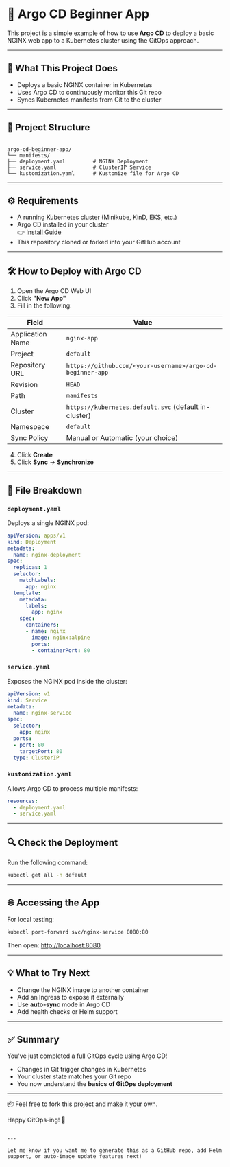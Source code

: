# 🚀 Argo CD Beginner App

This project is a simple example of how to use **Argo CD** to deploy a basic NGINX web app to a Kubernetes cluster using the GitOps approach.

---

## 🎯 What This Project Does

- Deploys a basic NGINX container in Kubernetes
- Uses Argo CD to continuously monitor this Git repo
- Syncs Kubernetes manifests from Git to the cluster

---

## 📁 Project Structure

```

argo-cd-beginner-app/
└── manifests/
├── deployment.yaml         # NGINX Deployment
├── service.yaml            # ClusterIP Service
└── kustomization.yaml      # Kustomize file for Argo CD

````

---

## ⚙️ Requirements

- A running Kubernetes cluster (Minikube, KinD, EKS, etc.)
- Argo CD installed in your cluster  
  👉 [Install Guide](https://argo-cd.readthedocs.io/en/stable/getting_started/)
- This repository cloned or forked into your GitHub account

---

## 🛠 How to Deploy with Argo CD

1. Open the Argo CD Web UI
2. Click **"New App"**
3. Fill in the following:

| Field               | Value                                                    |
|--------------------|----------------------------------------------------------|
| Application Name    | `nginx-app`                                             |
| Project             | `default`                                               |
| Repository URL      | `https://github.com/<your-username>/argo-cd-beginner-app` |
| Revision            | `HEAD`                                                  |
| Path                | `manifests`                                             |
| Cluster             | `https://kubernetes.default.svc` (default in-cluster)   |
| Namespace           | `default`                                               |
| Sync Policy         | Manual or Automatic (your choice)                       |

4. Click **Create**
5. Click **Sync** → **Synchronize**

---

## 📄 File Breakdown

### `deployment.yaml`

Deploys a single NGINX pod:

```yaml
apiVersion: apps/v1
kind: Deployment
metadata:
  name: nginx-deployment
spec:
  replicas: 1
  selector:
    matchLabels:
      app: nginx
  template:
    metadata:
      labels:
        app: nginx
    spec:
      containers:
      - name: nginx
        image: nginx:alpine
        ports:
        - containerPort: 80
````

### `service.yaml`

Exposes the NGINX pod inside the cluster:

```yaml
apiVersion: v1
kind: Service
metadata:
  name: nginx-service
spec:
  selector:
    app: nginx
  ports:
  - port: 80
    targetPort: 80
  type: ClusterIP
```

### `kustomization.yaml`

Allows Argo CD to process multiple manifests:

```yaml
resources:
  - deployment.yaml
  - service.yaml
```

---

## 🔍 Check the Deployment

Run the following command:

```bash
kubectl get all -n default
```

---

## 🌐 Accessing the App

For local testing:

```bash
kubectl port-forward svc/nginx-service 8080:80
```

Then open: [http://localhost:8080](http://localhost:8080)

---

## 💡 What to Try Next

* Change the NGINX image to another container
* Add an Ingress to expose it externally
* Use **auto-sync** mode in Argo CD
* Add health checks or Helm support

---

## ✅ Summary

You've just completed a full GitOps cycle using Argo CD!

* Changes in Git trigger changes in Kubernetes
* Your cluster state matches your Git repo
* You now understand the **basics of GitOps deployment**

---

📦 Feel free to fork this project and make it your own.

Happy GitOps-ing! 🔁

```

---

Let me know if you want me to generate this as a GitHub repo, add Helm support, or auto-image update features next!
```
